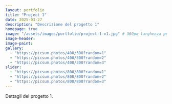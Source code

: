 ```yaml
---
layout: portfolio
title: "Project 1"
date: 2025-03-27
description: "Descrizione del progetto 1"
homepage: true
image: "/assets/images/portfolio/project-1-v1.jpg" # 360px larghezza per gestire la masonry 
image-header:
image-paint:
gallery:
  - "https://picsum.photos/400/300?random=1"
  - "https://picsum.photos/400/300?random=2"
  - "https://picsum.photos/400/300?random=3"
slider:
  - "https://picsum.photos/800/800?random=1"
  - "https://picsum.photos/800/800?random=2"
  - "https://picsum.photos/800/800?random=3"
---
```


Dettagli del progetto 1.
